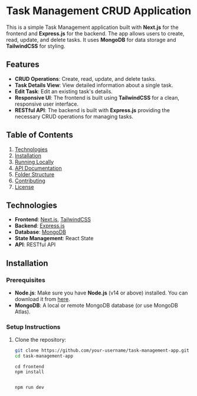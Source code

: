 # Task Management CRUD Application

This is a simple Task Management application built with **Next.js** for the frontend and **Express.js** for the backend. The app allows users to create, read, update, and delete tasks. It uses **MongoDB** for data storage and **TailwindCSS** for styling.

## Features

- **CRUD Operations**: Create, read, update, and delete tasks.
- **Task Details View**: View detailed information about a single task.
- **Edit Task**: Edit an existing task's details.
- **Responsive UI**: The frontend is built using **TailwindCSS** for a clean, responsive user interface.
- **RESTful API**: The backend is built with **Express.js** providing the necessary CRUD operations for managing tasks.

## Table of Contents

1. [Technologies](#technologies)
2. [Installation](#installation)
3. [Running Locally](#running-locally)
4. [API Documentation](#api-documentation)
5. [Folder Structure](#folder-structure)
6. [Contributing](#contributing)
7. [License](#license)

## Technologies

- **Frontend**: [Next.js](https://nextjs.org/), [TailwindCSS](https://tailwindcss.com/)
- **Backend**: [Express.js](https://expressjs.com/)
- **Database**: [MongoDB](https://www.mongodb.com/)
- **State Management**: React State
- **API**: RESTful API

## Installation

### Prerequisites

- **Node.js**: Make sure you have **Node.js** (v14 or above) installed. You can download it from [here](https://nodejs.org/).
- **MongoDB**: A local or remote MongoDB database (or use MongoDB Atlas).

### Setup Instructions

1. Clone the repository:

   ```bash
   git clone https://github.com/your-username/task-management-app.git
   cd task-management-app
   ```

   ```
   cd frontend
   npm install

   ```

   ```

   ```

   ```
   npm run dev

   ```
